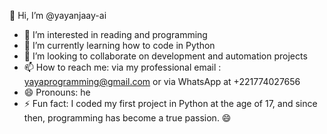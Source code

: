 👋 Hi, I’m @yayanjaay-ai  
- 👀 I’m interested in reading and programming  
- 🌱 I’m currently learning how to code in Python  
- 💞️ I’m looking to collaborate on development and automation projects  
- 📫 How to reach me: via my professional email : yayaprogramming@gmail.com or via WhatsApp at +221774027656 
- 😄 Pronouns: he  
- ⚡ Fun fact: I coded my first project in Python at the age of 17, and since then, programming has become a true passion. 😄  

<!--- yayanjaay-ai/yayanjaay-ai is a ✨ special ✨ repository because its `README.md` file appears on your GitHub profile. You can click the Preview link to view your changes. --->
